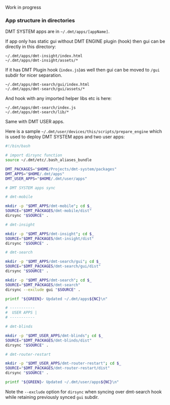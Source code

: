 Work in progress

### App structure in directories

DMT SYSTEM apps are in `~/.dmt/apps/[appName]`.

If app only has static gui without DMT ENGINE plugin (hook) then gui can be directly in this directory:

```
~/.dmt/apps/dmt-insight/index.html
~/.dmt/apps/dmt-insight/assets/*
```

If it has DMT Plugin hook (`index.js`)as well then gui can be moved to `/gui` subdir for nicer separation.

```
~/.dmt/apps/dmt-search/gui/index.html
~/.dmt/apps/dmt-search/gui/assets/*
```

And hook with any imported helper libs etc is here:

```
~/.dmt/apps/dmt-search/index.js
~/.dmt/apps/dmt-search/lib/*
```

Same with DMT USER apps.

Here is a sample `~/.dmt/user/devices/this/scripts/prepare_engine` which is used to deploy DMT SYSTEM apps and two user apps:

```bash
#!/bin/bash

# import dirsync function
source ~/.dmt/etc/.bash_aliases_bundle 

DMT_PACKAGES="$HOME/Projects/dmt-system/packages"
DMT_APPS="$HOME/.dmt/apps"
DMT_USER_APPS="$HOME/.dmt/user/apps"

# DMT SYSTEM apps sync

# dmt-mobile

mkdir -p "$DMT_APPS/dmt-mobile"; cd $_
SOURCE="$DMT_PACKAGES/dmt-mobile/dist"
dirsync "$SOURCE" .

# dmt-insight

mkdir -p "$DMT_APPS/dmt-insight"; cd $_
SOURCE="$DMT_PACKAGES/dmt-insight/dist"
dirsync "$SOURCE" .

# dmt-search

mkdir -p "$DMT_APPS/dmt-search/gui"; cd $_
SOURCE="$DMT_PACKAGES/dmt-search/gui/dist"
dirsync "$SOURCE" .

mkdir -p "$DMT_APPS/dmt-search"; cd $_
SOURCE="$DMT_PACKAGES/dmt-search"
dirsync --exclude gui "$SOURCE" .

printf "${GREEN}✓ Updated ~/.dmt/apps${NC}\n"

# -----------
#  USER APPS |
# -----------

# dmt-blinds

mkdir -p "$DMT_USER_APPS/dmt-blinds"; cd $_
SOURCE="$DMT_PACKAGES/dmt-blinds/dist"
dirsync "$SOURCE" .

# dmt-router-restart

mkdir -p "$DMT_USER_APPS/dmt-router-restart"; cd $_
SOURCE="$DMT_PACKAGES/dmt-router-restart/dist"
dirsync "$SOURCE" .

printf "${GREEN}✓ Updated ~/.dmt/user/apps${NC}\n"
```

Note the `--exclude` option for `dirsync` when syncing over dmt-search hook while retaining previously synced `gui` subdir.